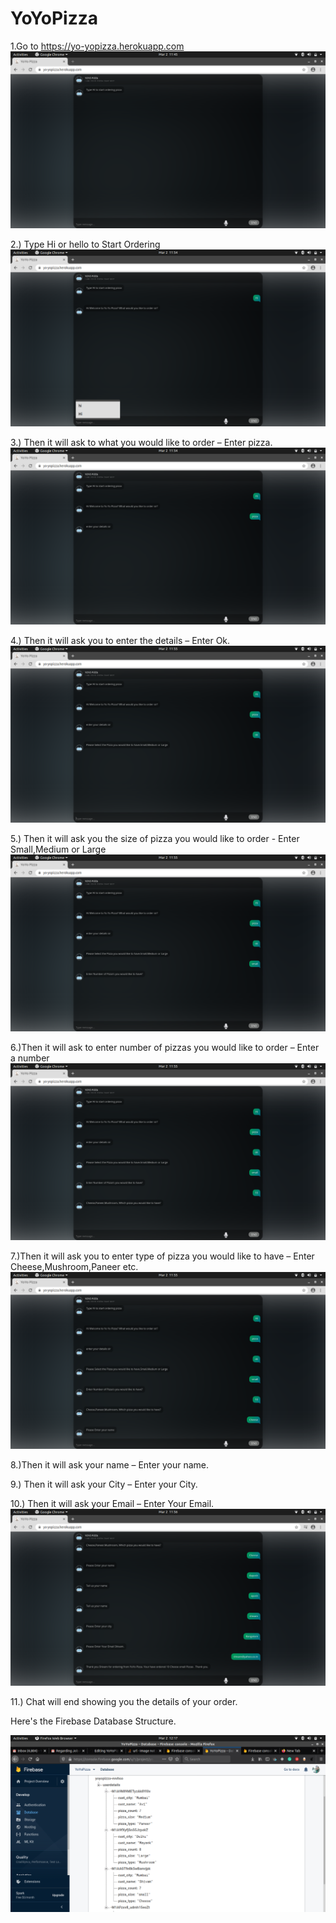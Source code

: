 # YoYoPizza
1.Go to https://yo-yopizza.herokuapp.com
![ScreenShot](/ScreenShots/1.png)

2.) Type Hi or hello to Start Ordering
![ScreenShot](/ScreenShots/2.png)

3.) Then it will ask to what you would like to order – Enter pizza.
![ScreenShot](/ScreenShots/3.png)

4.) Then it will ask you to enter the details – Enter Ok.
![ScreenShot](/ScreenShots/4.png)

5.) Then it will ask you the size of pizza you would like to order  - Enter Small,Medium or Large
![ScreenShot](/ScreenShots/5.png)

6.)Then it will ask to enter number of pizzas you would like to order – Enter a number
![ScreenShot](/ScreenShots/6.png)

7.)Then it will ask you to enter type of pizza you would like to have – Enter
 Cheese,Mushroom,Paneer etc.
 ![ScreenShot](/ScreenShots/7.png)

8.)Then it will ask your name – Enter your name.

9.)  Then it will ask your City – Enter your City.

10.) Then it will ask your Email – Enter Your Email.
![ScreenShot](/ScreenShots/8.png)

11.) Chat will end showing you the details of your order.

Here's the Firebase Database Structure.

![ScreenShot](/ScreenShots/FirebaseDatabase.png)
